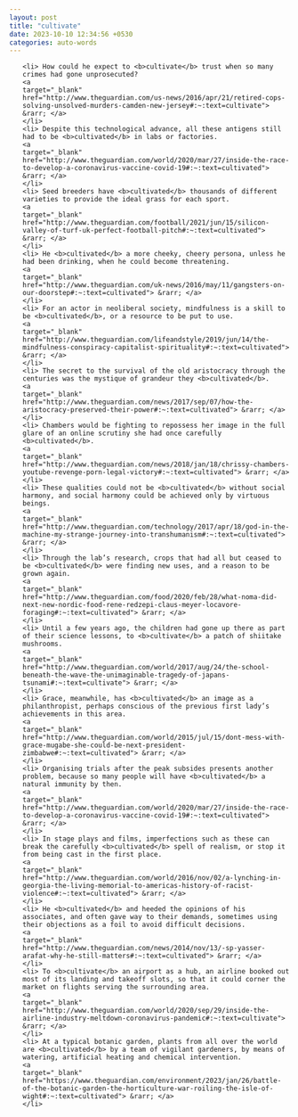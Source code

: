 ```yaml
---
layout: post
title: "cultivate"
date: 2023-10-10 12:34:56 +0530
categories: auto-words
---
```

<ol>

    <li> How could he expect to <b>cultivate</b> trust when so many crimes had gone unprosecuted?
    <a 
    target="_blank" 
    href="http://www.theguardian.com/us-news/2016/apr/21/retired-cops-solving-unsolved-murders-camden-new-jersey#:~:text=cultivate"> &rarr; </a>
    </li>
    <li> Despite this technological advance, all these antigens still had to be <b>cultivated</b> in labs or factories.
    <a 
    target="_blank" 
    href="http://www.theguardian.com/world/2020/mar/27/inside-the-race-to-develop-a-coronavirus-vaccine-covid-19#:~:text=cultivated"> &rarr; </a>
    </li>
    <li> Seed breeders have <b>cultivated</b> thousands of different varieties to provide the ideal grass for each sport.
    <a 
    target="_blank" 
    href="http://www.theguardian.com/football/2021/jun/15/silicon-valley-of-turf-uk-perfect-football-pitch#:~:text=cultivated"> &rarr; </a>
    </li>
    <li> He <b>cultivated</b> a more cheeky, cheery persona, unless he had been drinking, when he could become threatening.
    <a 
    target="_blank" 
    href="http://www.theguardian.com/uk-news/2016/may/11/gangsters-on-our-doorstep#:~:text=cultivated"> &rarr; </a>
    </li>
    <li> For an actor in neoliberal society, mindfulness is a skill to be <b>cultivated</b>, or a resource to be put to use.
    <a 
    target="_blank" 
    href="http://www.theguardian.com/lifeandstyle/2019/jun/14/the-mindfulness-conspiracy-capitalist-spirituality#:~:text=cultivated"> &rarr; </a>
    </li>
    <li> The secret to the survival of the old aristocracy through the centuries was the mystique of grandeur they <b>cultivated</b>.
    <a 
    target="_blank" 
    href="http://www.theguardian.com/news/2017/sep/07/how-the-aristocracy-preserved-their-power#:~:text=cultivated"> &rarr; </a>
    </li>
    <li> Chambers would be fighting to repossess her image in the full glare of an online scrutiny she had once carefully <b>cultivated</b>.
    <a 
    target="_blank" 
    href="http://www.theguardian.com/news/2018/jan/18/chrissy-chambers-youtube-revenge-porn-legal-victory#:~:text=cultivated"> &rarr; </a>
    </li>
    <li> These qualities could not be <b>cultivated</b> without social harmony, and social harmony could be achieved only by virtuous beings.
    <a 
    target="_blank" 
    href="http://www.theguardian.com/technology/2017/apr/18/god-in-the-machine-my-strange-journey-into-transhumanism#:~:text=cultivated"> &rarr; </a>
    </li>
    <li> Through the lab’s research, crops that had all but ceased to be <b>cultivated</b> were finding new uses, and a reason to be grown again.
    <a 
    target="_blank" 
    href="http://www.theguardian.com/food/2020/feb/28/what-noma-did-next-new-nordic-food-rene-redzepi-claus-meyer-locavore-foraging#:~:text=cultivated"> &rarr; </a>
    </li>
    <li> Until a few years ago, the children had gone up there as part of their science lessons, to <b>cultivate</b> a patch of shiitake mushrooms.
    <a 
    target="_blank" 
    href="http://www.theguardian.com/world/2017/aug/24/the-school-beneath-the-wave-the-unimaginable-tragedy-of-japans-tsunami#:~:text=cultivate"> &rarr; </a>
    </li>
    <li> Grace, meanwhile, has <b>cultivated</b> an image as a philanthropist, perhaps conscious of the previous first lady’s achievements in this area.
    <a 
    target="_blank" 
    href="http://www.theguardian.com/world/2015/jul/15/dont-mess-with-grace-mugabe-she-could-be-next-president-zimbabwe#:~:text=cultivated"> &rarr; </a>
    </li>
    <li> Organising trials after the peak subsides presents another problem, because so many people will have <b>cultivated</b> a natural immunity by then.
    <a 
    target="_blank" 
    href="http://www.theguardian.com/world/2020/mar/27/inside-the-race-to-develop-a-coronavirus-vaccine-covid-19#:~:text=cultivated"> &rarr; </a>
    </li>
    <li> In stage plays and films, imperfections such as these can break the carefully <b>cultivated</b> spell of realism, or stop it from being cast in the first place.
    <a 
    target="_blank" 
    href="http://www.theguardian.com/world/2016/nov/02/a-lynching-in-georgia-the-living-memorial-to-americas-history-of-racist-violence#:~:text=cultivated"> &rarr; </a>
    </li>
    <li> He <b>cultivated</b> and heeded the opinions of his associates, and often gave way to their demands, sometimes using their objections as a foil to avoid difficult decisions.
    <a 
    target="_blank" 
    href="http://www.theguardian.com/news/2014/nov/13/-sp-yasser-arafat-why-he-still-matters#:~:text=cultivated"> &rarr; </a>
    </li>
    <li> To <b>cultivate</b> an airport as a hub, an airline booked out most of its landing and takeoff slots, so that it could corner the market on flights serving the surrounding area.
    <a 
    target="_blank" 
    href="http://www.theguardian.com/world/2020/sep/29/inside-the-airline-industry-meltdown-coronavirus-pandemic#:~:text=cultivate"> &rarr; </a>
    </li>
    <li> At a typical botanic garden, plants from all over the world are <b>cultivated</b> by a team of vigilant gardeners, by means of watering, artificial heating and chemical intervention.
    <a 
    target="_blank" 
    href="https://www.theguardian.com/environment/2023/jan/26/battle-of-the-botanic-garden-the-horticulture-war-roiling-the-isle-of-wight#:~:text=cultivated"> &rarr; </a>
    </li>